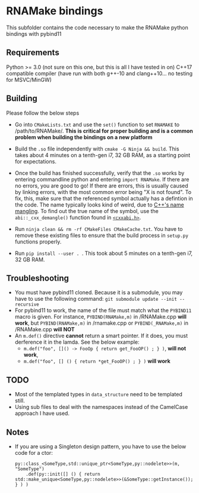 # RNAMake bindings
This subfolder contains the code necessary to make the RNAMake python bindings with pybind11

## Requirements
Python >= 3.0 (not sure on this one, but this is all I have tested in on)
C++17 compatible compiler (have run with both g++-10 and clang++10... no testing for MSVC/MinGW)

## Building
Please follow the below steps

+ Go into `CMakeLists.txt` and use the `set()` function to set `RNAMAKE` to /path/to/RNAMake/. **This is critical for proper building and is a common problem when building the bindings on a new platform**

+ Build the `.so` file independently with `cmake -G Ninja && build`. This takes about 4 minutes on a tenth-gen i7, 32 GB RAM, as a starting point for expectations.

+ Once the build has finished successfully, verify that the `.so` works by entering commandline python and entering `import RNAMake`. If there are no errors, you are good to go! If there are errors, this is usually caused by linking errors, with the most common error being "X is not found". To fix, this, make sure that the referenced symbol actually has a defintion in the code. The name typically looks kind of weird, due to [C++'s name mangling](https://en.wikipedia.org/wiki/Name_mangling). To find out the true name of the symbol, use the `abi::_cxx_demangle()` function found in [`<cxxabi.h>`](https://gcc.gnu.org/onlinedocs/libstdc++/manual/ext_demangling.html).

+ Run `ninja clean && rm -rf CMakeFiles CMakeCache.txt`. You have to remove these existing files to ensure that the build process in `setup.py` functions properly.

+ Run `pip install --user . `. This took about 5 minutes on a tenth-gen i7, 32 GB RAM.

## Troubleshooting
+ You must have pybind11 cloned. Because it is a submodule, you may have to use the following command: `git submodule update --init --recursive`
+ For pybind11 to work, the name of the file must match what the `PYBIND11` macro is given. For instance, 
`PYBIND(RNAMake,m)` in /RNAMake.cpp **will work**,
but `PYBIND(RNAMake,m)` in /rnamake.cpp or `PYBIND(_RNAMake,m)` in /RNAMake.cpp **will NOT**
+ An `m.def()` directive **cannot** return a smart pointer. If it does, you must derference it in the lamda. See the below example:
    + `m.def("foo", []() -> FooOp { return get_FooOP() ; } )`, **will not work**, 
    + `m.def("foo", [] () { return *get_FooOP() ; } )` **will work**
    
## TODO
+ Most of the templated types in `data_structure` need to be templated still.
+ Using sub files to deal with the namespaces instead of the CamelCase approach I have used.

## Notes
+ If you are using a Singleton design pattern, you have to use the below code for a ctor:
    ```
    py::class_<SomeType,std::unique_ptr<SomeType,py::nodelete>>(m, "SomeType")
        .def(py::init([] () { return std::make_unique<SomeType,py::nodelete>>(&SomeType::getInstance()); } ) )
    
    ```
    
